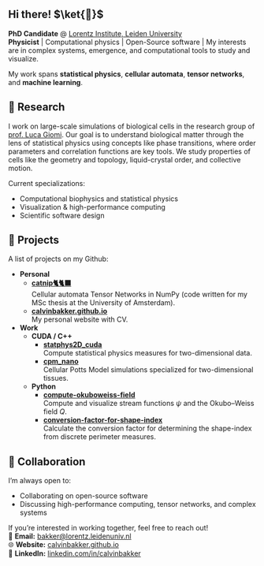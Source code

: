 ## Hi there! $\ket{🐤}$
**PhD Candidate** @ [Lorentz Institute, Leiden University](https://www.lorentz.leidenuniv.nl/)  
**Physicist** | Computational physics | Open-Source software | 
My interests are in complex systems, emergence, and computational tools to study and visualize. 

My work spans **statistical physics**, **cellular automata**, **tensor networks**, and **machine learning**.


## 🧬 Research 
I work on large-scale simulations of biological cells in the research group of [prof. Luca Giomi](https://www.universiteitleiden.nl/en/staffmembers/luca-giomi). Our goal is to understand biological matter through the lens of statistical physics using concepts like phase transitions, where order parameters and correlation functions are key tools. We study properties of cells like the geometry and topology, liquid-crystal order, and collective motion.

Current specializations:
- Computational biophysics and statistical physics 
- Visualization & high-performance computing
- Scientific software design


## 📂 Projects
A list of projects on my Github:
- **Personal**
  - **[catnip🐈🐈‍⬛](https://github.com/calvinbakker/catnip)**  
    Cellular automata Tensor Networks in NumPy (code written for my MSc thesis at the University of Amsterdam).
  - **[calvinbakker.github.io](https://calvinbakker.github.io/)**  
    My personal website with CV.
- **Work**
  - **CUDA / C++**
    - **[statphys2D_cuda](https://github.com/calvinbakker/statphys2D_cuda)**  
      Compute statistical physics measures for two-dimensional data.
    - **[cpm_nano](https://github.com/calvinbakker/cpm_nano)**  
      Cellular Potts Model simulations specialized for two-dimensional tissues.
  - **Python**
    - **[compute-okuboweiss-field](https://github.com/calvinbakker/compute-okuboweiss-field)**  
      Compute and visualize stream functions $\psi$ and the Okubo–Weiss field $Q$.
    - **[conversion-factor-for-shape-index](https://github.com/calvinbakker/conversion-factor-for-shape-index)**  
      Calculate the conversion factor for determining the shape-index from discrete perimeter measures.


## 🤝 Collaboration
I’m always open to:
- Collaborating on open-source software 
- Discussing high-performance computing, tensor networks, and complex systems

If you’re interested in working together, feel free to reach out!   
📧 **Email:** bakker@lorentz.leidenuniv.nl  
🌐 **Website:** [calvinbakker.github.io](https://calvinbakker.github.io/)  
💼 **LinkedIn:** [linkedin.com/in/calvinbakker](https://nl.linkedin.com/in/calvin-bakker-471b70153)
